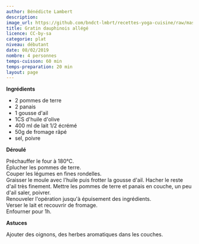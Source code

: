 ```yaml
---
author: Bénédicte Lambert
description: 
image_url: https://github.com/bndct-lmbrt/recettes-yoga-cuisine/raw/master/medias/gratin-dauphinois-allégé.jpg
title: Gratin dauphinois allégé
licence: CC-by-sa
categorie: plat
niveau: débutant
date: 08/02/2019
nombre: 4 personnes
temps-cuisson: 60 min
temps-preparation: 20 min
layout: page
---
```



**Ingrédients**  
 
* 2 pommes de terre
* 2 panais
* 1 gousse d'ail
* 1CS d'huile d'olive
* 400 ml de lait 1/2 écrémé
* 50g de fromage râpé
* sel, poivre



**Déroulé**

Préchauffer le four à 180°C.  
Éplucher les pommes de terre.  
Couper les légumes en fines rondelles.  
Graisser le moule avec l'huile puis frotter la gousse d'ail. 
Hacher le reste d'ail très finement. 
Mettre les pommes de terre et panais en couche, un peu d'ail saler, poivrer.    
Renouveler l'opération jusqu'à épuisement des ingrédients.  
Verser le lait et recouvrir de fromage.  
Enfourner pour 1h.     
 
**Astuces** 

Ajouter des oignons, des herbes aromatiques dans les couches.  
